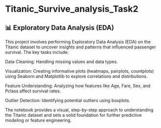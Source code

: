 # Titanic_Survive_analysis_Task2

## 📊 Exploratory Data Analysis (EDA)
This project involves performing Exploratory Data Analysis (EDA) on the Titanic dataset to uncover insights and patterns that influenced passenger survival. The key tasks include:

Data Cleaning: Handling missing values and data types.

Visualization: Creating informative plots (heatmaps, pairplots, countplots) using Seaborn and Matplotlib to explore correlations and distributions.

Feature Understanding: Analyzing how features like Age, Fare, Sex, and Pclass affect survival rates.

Outlier Detection: Identifying potential outliers using boxplots.

The notebook provides a visual, step-by-step approach to understanding the Titanic dataset and sets a solid foundation for further predictive modeling or feature engineering.
